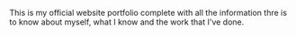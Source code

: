 This is my official website portfolio complete with all the information thre is to know about myself, what I know and the work that I've done.
